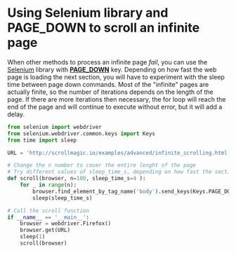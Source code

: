 # Using Selenium library and PAGE_DOWN to scroll an infinite page
When other methods to process an infinite page *fail*, you can use the <a href="https://selenium-python.readthedocs.io/">Selenium</a> library with <a href="https://selenium-python.readthedocs.io/api.html?highlight=PAGE_DOWN#module-selenium.webdriver.common.keys"><b>PAGE_DOWN</b></a> key. 
Depending on how fast the web page is loading the next section, you will have to experiment with the sleep time between page down commands. Most of the "infinite" pages are actually finite, so the number of iterations depends on the length of the page. If there are more iterations then necessary, the for loop will reach the end of the page and will continue to execute without error, but it will add a delay.


```python
from selenium import webdriver
from selenium.webdriver.common.keys import Keys
from time import sleep

URL = 'http://scrollmagic.io/examples/advanced/infinite_scrolling.html'

# Change the n number to cover the entire lenght of the page
# Try different values of sleep_time_s, depending on how fast the sections are loading
def scroll(browser, n=100, sleep_time_s=4 ):
    for _ in range(n):
        browser.find_element_by_tag_name('body').send_keys(Keys.PAGE_DOWN)
        sleep(sleep_time_s)

# Call the scroll function
if __name__ == '__main__':
    browser = webdriver.Firefox()
    browser.get(URL)
    sleep(1)
    scroll(browser)
    
```
